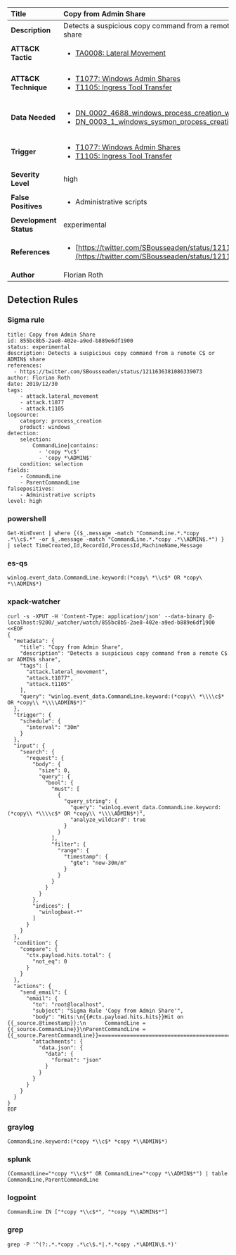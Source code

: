 | Title                    | Copy from Admin Share       |
|:-------------------------|:------------------|
| **Description**          | Detects a suspicious copy command from a remote C$ or ADMIN$ share |
| **ATT&amp;CK Tactic**    |  <ul><li>[TA0008: Lateral Movement](https://attack.mitre.org/tactics/TA0008)</li></ul>  |
| **ATT&amp;CK Technique** | <ul><li>[T1077: Windows Admin Shares](https://attack.mitre.org/techniques/T1077)</li><li>[T1105: Ingress Tool Transfer](https://attack.mitre.org/techniques/T1105)</li></ul>  |
| **Data Needed**          | <ul><li>[DN_0002_4688_windows_process_creation_with_commandline](../Data_Needed/DN_0002_4688_windows_process_creation_with_commandline.md)</li><li>[DN_0003_1_windows_sysmon_process_creation](../Data_Needed/DN_0003_1_windows_sysmon_process_creation.md)</li></ul>  |
| **Trigger**              | <ul><li>[T1077: Windows Admin Shares](../Triggers/T1077.md)</li><li>[T1105: Ingress Tool Transfer](../Triggers/T1105.md)</li></ul>  |
| **Severity Level**       | high |
| **False Positives**      | <ul><li>Administrative scripts</li></ul>  |
| **Development Status**   | experimental |
| **References**           | <ul><li>[https://twitter.com/SBousseaden/status/1211636381086339073](https://twitter.com/SBousseaden/status/1211636381086339073)</li></ul>  |
| **Author**               | Florian Roth |


## Detection Rules

### Sigma rule

```
title: Copy from Admin Share
id: 855bc8b5-2ae8-402e-a9ed-b889e6df1900
status: experimental
description: Detects a suspicious copy command from a remote C$ or ADMIN$ share
references: 
  - https://twitter.com/SBousseaden/status/1211636381086339073
author: Florian Roth
date: 2019/12/30
tags:
    - attack.lateral_movement
    - attack.t1077
    - attack.t1105
logsource:
    category: process_creation
    product: windows
detection:
    selection:
        CommandLine|contains: 
          - 'copy *\c$'
          - 'copy *\ADMIN$'
    condition: selection
fields:
    - CommandLine
    - ParentCommandLine
falsepositives:
    - Administrative scripts
level: high

```





### powershell
    
```
Get-WinEvent | where {($_.message -match "CommandLine.*.*copy .*\\c$.*" -or $_.message -match "CommandLine.*.*copy .*\\ADMIN$.*") } | select TimeCreated,Id,RecordId,ProcessId,MachineName,Message
```


### es-qs
    
```
winlog.event_data.CommandLine.keyword:(*copy\ *\\c$* OR *copy\ *\\ADMIN$*)
```


### xpack-watcher
    
```
curl -s -XPUT -H 'Content-Type: application/json' --data-binary @- localhost:9200/_watcher/watch/855bc8b5-2ae8-402e-a9ed-b889e6df1900 <<EOF
{
  "metadata": {
    "title": "Copy from Admin Share",
    "description": "Detects a suspicious copy command from a remote C$ or ADMIN$ share",
    "tags": [
      "attack.lateral_movement",
      "attack.t1077",
      "attack.t1105"
    ],
    "query": "winlog.event_data.CommandLine.keyword:(*copy\\ *\\\\c$* OR *copy\\ *\\\\ADMIN$*)"
  },
  "trigger": {
    "schedule": {
      "interval": "30m"
    }
  },
  "input": {
    "search": {
      "request": {
        "body": {
          "size": 0,
          "query": {
            "bool": {
              "must": [
                {
                  "query_string": {
                    "query": "winlog.event_data.CommandLine.keyword:(*copy\\ *\\\\c$* OR *copy\\ *\\\\ADMIN$*)",
                    "analyze_wildcard": true
                  }
                }
              ],
              "filter": {
                "range": {
                  "timestamp": {
                    "gte": "now-30m/m"
                  }
                }
              }
            }
          }
        },
        "indices": [
          "winlogbeat-*"
        ]
      }
    }
  },
  "condition": {
    "compare": {
      "ctx.payload.hits.total": {
        "not_eq": 0
      }
    }
  },
  "actions": {
    "send_email": {
      "email": {
        "to": "root@localhost",
        "subject": "Sigma Rule 'Copy from Admin Share'",
        "body": "Hits:\n{{#ctx.payload.hits.hits}}Hit on {{_source.@timestamp}}:\n      CommandLine = {{_source.CommandLine}}\nParentCommandLine = {{_source.ParentCommandLine}}================================================================================\n{{/ctx.payload.hits.hits}}",
        "attachments": {
          "data.json": {
            "data": {
              "format": "json"
            }
          }
        }
      }
    }
  }
}
EOF

```


### graylog
    
```
CommandLine.keyword:(*copy *\\c$* *copy *\\ADMIN$*)
```


### splunk
    
```
(CommandLine="*copy *\\c$*" OR CommandLine="*copy *\\ADMIN$*") | table CommandLine,ParentCommandLine
```


### logpoint
    
```
CommandLine IN ["*copy *\\c$*", "*copy *\\ADMIN$*"]
```


### grep
    
```
grep -P '^(?:.*.*copy .*\c\$.*|.*.*copy .*\ADMIN\$.*)'
```



